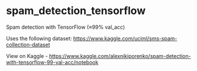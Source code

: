 # spam_detection_tensorflow

Spam detection with TensorFlow (≈99% val_acc)

Uses the following dataset: https://www.kaggle.com/uciml/sms-spam-collection-dataset

View on Kaggle - https://www.kaggle.com/alexnikiporenko/spam-detection-with-tensorflow-99-val-acc/notebook
